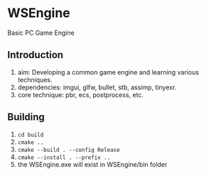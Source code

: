 # WSEngine

Basic PC Game Engine

## Introduction

 1. aim: Developing a common game engine and learning various techniques.
 2. dependencies: imgui, glfw, bullet, stb, assimp, tinyexr.
 3. core technique: pbr, ecs, postprocess, etc.

## Building

1. `cd build`
2. `cmake ..`
3. `cmake --build . --config Release`
4. `cmake --install . --prefix ..`  
5. the WSEngine.exe will exist in WSEngine/bin folder
